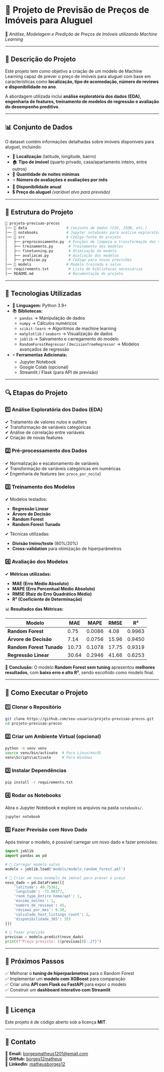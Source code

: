 # **🏡 Projeto de Previsão de Preços de Imóveis para Aluguel**  
📌 *Análise, Modelagem e Predição de Preços de Imóveis utilizando Machine Learning*  

---

## **📌 Descrição do Projeto**  
Este projeto tem como objetivo a criação de um modelo de Machine Learning capaz de prever o preço de imóveis para aluguel com base em características como **localização, tipo de acomodação, número de reviews e disponibilidade no ano**.  

A abordagem utilizada inclui **análise exploratória dos dados (EDA), engenharia de features, treinamento de modelos de regressão e avaliação do desempenho preditivo**.  

---

## **📊 Conjunto de Dados**  
O dataset contém informações detalhadas sobre imóveis disponíveis para aluguel, incluindo:  
- 📍 **Localização** (latitude, longitude, bairro)  
- 🏠 **Tipo de imóvel** (quarto privado, casa/apartamento inteiro, entre outros)  
- 🔢 **Quantidade de noites mínimas**  
- ⭐ **Número de avaliações e avaliações por mês**  
- 📆 **Disponibilidade anual**  
- 💲 **Preço do aluguel** *(variável alvo para previsão)*  

---

## **📂 Estrutura do Projeto**  

```bash
📂 projeto-previsao-precos
│── 📂 data                  # Conjunto de dados (CSV, JSON, etc.)
│── 📂 notebooks             # Jupyter notebooks para análise exploratória
│── 📂 src                   # Código-fonte do projeto
│   ├── preprocessamento.py  # Funções de limpeza e transformação dos dados
│   ├── treinamento.py       # Treinamento dos modelos
│   ├── finetunning.py       # Otimização do modelo
│   ├── avaliacao.py         # Avaliação dos modelos
│   ├── predicao.py          # Código para novas previsões
│── 📂 models                # Modelo treinado e salvo
│── requirements.txt         # Lista de bibliotecas necessárias
│── README.md                # Documentação do projeto
```

---

## **📌 Tecnologias Utilizadas**  
- 📜 **Linguagem:** Python 3.9+  
- 📚 **Bibliotecas:**  
  - `pandas` → Manipulação de dados  
  - `numpy` → Cálculos numéricos  
  - `scikit-learn` → Algoritmos de machine learning  
  - `matplotlib` / `seaborn` → Visualização de dados  
  - `joblib` → Salvamento e carregamento do modelo  
  - `RandomForestRegressor` / `DecisionTreeRegressor` → Modelos avançados de regressão  
- ⚡ **Ferramentas Adicionais:**  
  - Jupyter Notebook  
  - Google Colab (opcional)  
  - Streamlit / Flask (para API de previsão)  

---

## **🔍 Etapas do Projeto**
### **1️⃣ Análise Exploratória dos Dados (EDA)**
✔ Tratamento de valores nulos e outliers  
✔ Transformação de variáveis categóricas  
✔ Análise de correlação entre variáveis  
✔ Criação de novas features  

### **2️⃣ Pré-processamento dos Dados**
✔ Normalização e escalonamento de variáveis  
✔ Transformação de variáveis categóricas em numéricas  
✔ Engenharia de features (ex: `preco_por_noite`)  

### **3️⃣ Treinamento dos Modelos**
✔ Modelos testados:  
   - **Regressão Linear**  
   - **Árvore de Decisão**  
   - **Random Forest**  
   - **Random Forest Tunado**  

✔ Técnicas utilizadas:  
   - **Divisão treino/teste** (80%/20%)  
   - **Cross-validation** para otimização de hiperparâmetros  

### **4️⃣ Avaliação dos Modelos**
✔ **Métricas utilizadas:**  
   - **MAE (Erro Médio Absoluto)**  
   - **MAPE (Erro Percentual Médio Absoluto)**  
   - **RMSE (Raiz do Erro Quadrático Médio)**  
   - **R² (Coeficiente de Determinação)**  

📊 **Resultados das Métricas:**  

| Modelo                     | MAE      | MAPE    | RMSE     | R²      |
|----------------------------|----------|---------|----------|---------|
| **Random Forest**          | 0.75     | 0.0086  | 4.08     | 0.9963  |
| **Árvore de Decisão**      | 7.14     | 0.0756  | 15.96    | 0.9450  |
| **Random Forest Tunado**   | 10.73    | 0.1078  | 17.75    | 0.9319  |
| **Regressão Linear**       | 30.64    | 0.2946  | 41.66    | 0.6253  |

📌 **Conclusão:** O modelo **Random Forest sem tuning** apresentou **melhores resultados**, com **baixo erro e alto R²**, sendo escolhido como modelo final.

---

## **🚀 Como Executar o Projeto**
### **1️⃣ Clonar o Repositório**
```bash
git clone https://github.com/seu-usuario/projeto-previsao-precos.git
cd projeto-previsao-precos
```

### **2️⃣ Criar um Ambiente Virtual (opcional)**
```bash
python -m venv venv
source venv/bin/activate  # Para Linux/macOS
venv\Scripts\activate     # Para Windows
```

### **3️⃣ Instalar Dependências**
```bash
pip install -r requirements.txt
```

### **4️⃣ Rodar os Notebooks**
Abra o Jupyter Notebook e explore os arquivos na pasta `notebooks/`.  
```bash
jupyter notebook
```

### **5️⃣ Fazer Previsão com Novo Dado**
Após treinar o modelo, é possível carregar um novo dado e fazer previsões:

```python
import joblib
import pandas as pd

# 🔹 Carregar modelo salvo
modelo = joblib.load('models/modelo_random_forest.pkl')

# 🔹 Criar um novo exemplo de imóvel para prever o preço
novo_dado = pd.DataFrame([{
    'latitude': 40.75362,
    'longitude': -73.98377,
    'room_type_Entire home/apt': 1,
    'minimo_noites': 1,
    'numero_de_reviews': 45,
    'reviews_por_mes': 0.38,
    'calculado_host_listings_count': 2,
    'disponibilidade_365': 355
}])

# 🔹 Fazer previsão
previsao = modelo.predict(novo_dado)
print(f"Preço previsto: ${previsao[0]:.2f}")
```

---

## **📌 Próximos Passos**
✅ Melhorar o **tuning de hiperparâmetros** para o Random Forest  
✅ Implementar um **modelo com XGBoost** para comparação  
✅ Criar uma **API com Flask ou FastAPI** para expor o modelo  
✅ Construir um **dashboard interativo com Streamlit**  

---

## **📜 Licença**
Este projeto é de código aberto sob a licença **MIT**.

---

## **💬 Contato**
📧 **Email:** borgesmatheus1201@email.com  
🐍 **GitHub:** [borges12matheus](https://github.com/borges12matheus)  
🔗 **LinkedIn:** [matheusborges12](https://www.linkedin.com/in/matheusborges12/)  
